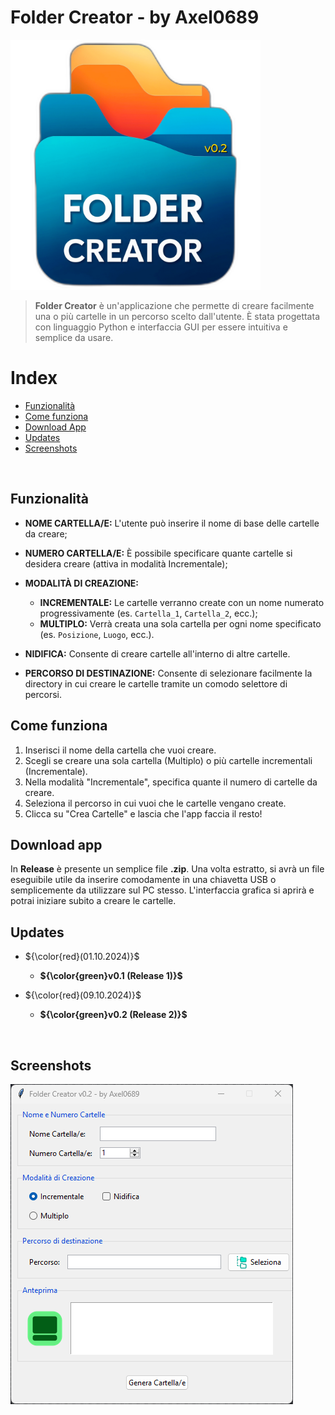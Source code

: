 # Folder Creator - by Axel0689

<p align="left">
  <img src="https://github.com/Axel0689/folder_creator/blob/main/imgs/logo_v02.png", width="400" height="400">
</p>

> **Folder Creator** è un'applicazione che permette di creare facilmente una o più cartelle in un percorso scelto dall'utente. È stata progettata con linguaggio Python e interfaccia GUI per essere intuitiva e semplice da usare.

# Index

- [Funzionalità](#funzionalità)
- [Come funziona](#come-funziona)
- [Download App](#download-app)
- [Updates](#updates)
- [Screenshots](#screenshots)

&nbsp;

## Funzionalità

- **NOME CARTELLA/E:** L'utente può inserire il nome di base delle cartelle da creare;

- **NUMERO CARTELLA/E:** È possibile specificare quante cartelle si desidera creare (attiva in modalità Incrementale);

- **MODALITÀ DI CREAZIONE:**
  - **INCREMENTALE:** Le cartelle verranno create con un nome numerato progressivamente (es. `Cartella_1`, `Cartella_2`, ecc.);
  - **MULTIPLO:** Verrà creata una sola cartella per ogni nome specificato (es. `Posizione`, `Luogo`, ecc.).

- **NIDIFICA:** Consente di creare cartelle all'interno di altre cartelle.

- **PERCORSO DI DESTINAZIONE:** Consente di selezionare facilmente la directory in cui creare le cartelle tramite un comodo selettore di percorsi.

## Come funziona

1. Inserisci il nome della cartella che vuoi creare.
2. Scegli se creare una sola cartella (Multiplo) o più cartelle incrementali (Incrementale).
3. Nella modalità "Incrementale", specifica quante il numero di cartelle da creare.
4. Seleziona il percorso in cui vuoi che le cartelle vengano create.
5. Clicca su "Crea Cartelle" e lascia che l'app faccia il resto!

## Download app

In **Release** è presente un semplice file **.zip**. Una volta estratto, si avrà un file eseguibile utile da inserire comodamente in una chiavetta USB o semplicemente da utilizzare sul PC stesso.
L'interfaccia grafica si aprirà e potrai iniziare subito a creare le cartelle.

## Updates

- ${\color{red}(01.10.2024)}$
  - **${\color{green}v0.1 (Release 1)}$**

- ${\color{red}(09.10.2024)}$
  - **${\color{green}v0.2 (Release 2)}$**

&nbsp;

## Screenshots

<p align="left">
  <img src="https://github.com/Axel0689/folder_creator/blob/main/screenshots/screenshot_v02.png">
</p>

